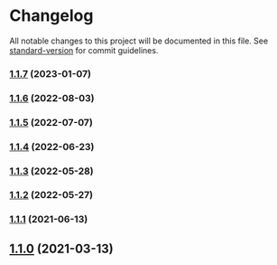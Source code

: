 # Changelog

All notable changes to this project will be documented in this file. See [standard-version](https://github.com/conventional-changelog/standard-version) for commit guidelines.

### [1.1.7](https://github.com/iniva/action-repository-dispatch/compare/v1.1.6...v1.1.7) (2023-01-07)

### [1.1.6](https://github.com/iniva/action-repository-dispatch/compare/v1.1.5...v1.1.6) (2022-08-03)

### [1.1.5](https://github.com/iniva/action-repository-dispatch/compare/v1.1.4...v1.1.5) (2022-07-07)

### [1.1.4](https://github.com/iniva/action-repository-dispatch/compare/v1.1.3...v1.1.4) (2022-06-23)

### [1.1.3](https://github.com/iniva/action-repository-dispatch/compare/v1.1.2...v1.1.3) (2022-05-28)

### [1.1.2](https://github.com/iniva/action-repository-dispatch/compare/v1.1.1...v1.1.2) (2022-05-27)

### [1.1.1](https://github.com/iniva/action-repository-dispatch/compare/v1.1.0...v1.1.1) (2021-06-13)

## [1.1.0](https://github.com/iniva/action-repository-dispatch/compare/v1.0.0...v1.1.0) (2021-03-13)
